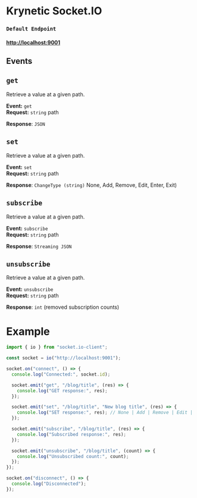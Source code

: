 # Krynetic Socket.IO

### `Default Endpoint` 
#### [http://localhost:9001](http://localhost:9001)

## Events

## `get`
Retrieve a value at a given path.  

**Event:** `get`  
**Request:**
`string` path

**Response**:
`JSON`

## `set`
Retrieve a value at a given path.  

**Event:** `set`  
**Request:**
`string` path

**Response**:
`ChangeType (string)`
None, Add, Remove, Edit, Enter, Exit)

## `subscribe`
Retrieve a value at a given path.  

**Event:** `subscribe`  
**Request:**
`string` path

**Response**:
`Streaming JSON`

## `unsubscribe`
Retrieve a value at a given path.  

**Event:** `unsubscribe`  
**Request:**
`string` path

**Response**:
`int` (removed subscription counts)

# Example

```javascript
import { io } from "socket.io-client";

const socket = io("http://localhost:9001");

socket.on("connect", () => {
  console.log("Connected:", socket.id);

  socket.emit("get", "/blog/title", (res) => {
    console.log("GET response:", res);
  });

  socket.emit("set", "/blog/title", "New blog title", (res) => {
    console.log("SET response:", res); // None | Add | Remove | Edit | Enter | Exit
  });

  socket.emit("subscribe", "/blog/title", (res) => {
    console.log("Subscribed response:", res);
  });

  socket.emit("unsubscribe", "/blog/title", (count) => {
    console.log("Unsubscribed count:", count);
  });
});

socket.on("disconnect", () => {
  console.log("Disconnected");
});
```